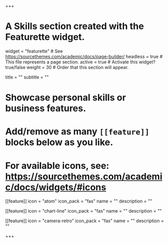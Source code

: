 +++
# A Skills section created with the Featurette widget.
widget = "featurette"  # See https://sourcethemes.com/academic/docs/page-builder/
headless = true  # This file represents a page section.
active = true  # Activate this widget? true/false
weight = 30  # Order that this section will appear.

title = ""
subtitle = ""

# Showcase personal skills or business features.
# 
# Add/remove as many `[[feature]]` blocks below as you like.
# 
# For available icons, see: https://sourcethemes.com/academic/docs/widgets/#icons

[[feature]]
  icon = "atom"
  icon_pack = "fas"
  name = ""
  description = ""
  
[[feature]]
  icon = "chart-line"
  icon_pack = "fas"
  name = ""
  description = ""  
  
[[feature]]
  icon = "camera-retro"
  icon_pack = "fas"
  name = ""
  description = ""

+++
